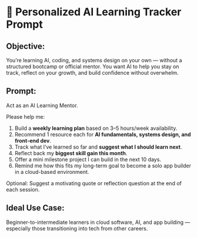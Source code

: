 # 🧠 Personalized AI Learning Tracker Prompt

## Objective:
You’re learning AI, coding, and systems design on your own — without a structured bootcamp or official mentor. You want AI to help you stay on track, reflect on your growth, and build confidence without overwhelm.

## Prompt:
Act as an AI Learning Mentor.

Please help me:
1. Build a **weekly learning plan** based on 3–5 hours/week availability.
2. Recommend 1 resource each for **AI fundamentals, systems design, and front-end dev**.
3. Track what I’ve learned so far and **suggest what I should learn next**.
4. Reflect back my **biggest skill gain this month**.
5. Offer a mini milestone project I can build in the next 10 days.
6. Remind me how this fits my long-term goal to become a solo app builder in a cloud-based environment.

Optional: Suggest a motivating quote or reflection question at the end of each session.

## Ideal Use Case:
Beginner-to-intermediate learners in cloud software, AI, and app building — especially those transitioning into tech from other careers.
